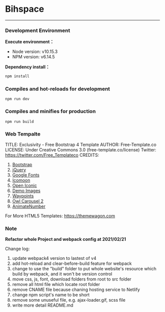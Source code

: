 # Bihspace
---  

### Development Environment
**Execute environment：**
- Node version: v10.15.3
- NPM version: v6.14.5

**Dependency install：**
```bash
npm install
```
### Compiles and hot-reloads for development
```
npm run dev
```

### Compiles and minifies for production
```
npm run build
```

### Web Tempalte
TITLE: Exclusivity - Free Bootstrap 4 Template
AUTHOR: Free-Template.co
LICENSE: Under Creative Commons 3.0 (free-template.co/license)
Twitter: https://twitter.com/Free_Templateco
CREDITS:

1. [Bootstrap](http://getbootstrap.com/)
2. [jQuery](http://jquery.com/)
3. [Google Fonts](https://www.google.com/fonts/)
4. [Icomoon](https://icomoon.io/app/)
5. [Open Iconic](https://useiconic.com/open/)
6. [Demo Images](https://unsplash.com)
7. [Waypoints](https://imakewebthings.com/waypoints/)
8. [Owl Carousel 2](https://owlcarousel2.github.io/OwlCarousel2/)
9. [AnimateNumber](aishek.github.io/jquery-animateNumber/)


For More HTML5 Templates: https://themewagon.com

### Note

**Refactor whole Project and webpack config at 2021/02/21**

Change log: 

1. update webpack4 version to lastest of v4
2. add hot-reload and clear-before-build feature for webpack
3. change to use the "build" folder to put whole website's resource which build by webpack, and it won't be version control
4. move css, js, font, download folders  from root to src folder
4. remove all html file which locate root folder
5. remove CNAME file because chaning hosting service to Netlify
6. change npm script's name to be short
7. remove some unuseful file, e.g. ajax-loader.gif, scss file
8. write more detail README.md